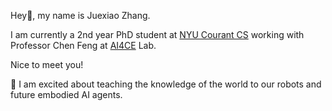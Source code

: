 <!--
**juexZZ/juexZZ** is a ✨ _special_ ✨ repository because its `README.md` (this file) appears on your GitHub profile.

Here are some ideas to get you started:

- 🔭 I’m currently working on ...
- 🌱 I’m currently learning ...
- 👯 I’m looking to collaborate on ...
- 🤔 I’m looking for help with ...
- 💬 Ask me about ...
- 📫 How to reach me: ...
- 😄 Pronouns: ...
- ⚡ Fun fact: ...
-->

Hey👋, my name is Juexiao Zhang.

I am currently a 2nd year PhD student at [NYU Courant CS](https://cs.nyu.edu/home/index.html) working with Professor Chen Feng at [AI4CE](https://ai4ce.github.io/#about) Lab.

Nice to meet you!

🤔 I am excited about teaching the knowledge of the world to our robots and future embodied AI agents.
